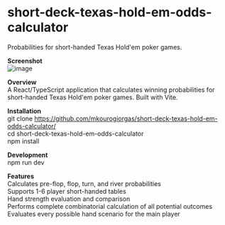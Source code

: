 # short-deck-texas-hold-em-odds-calculator
Probabilities for short-handed Texas Hold'em poker games.

**Screenshot**    
![image](https://github.com/user-attachments/assets/d0723966-dc48-4c20-820f-666ad1823d6b)




**Overview**  
A React/TypeScript application that calculates winning probabilities for short-handed Texas Hold'em poker games. Built with Vite.

**Installation**   
git clone https://github.com/mkourogiorgas/short-deck-texas-hold-em-odds-calculator/  
cd short-deck-texas-hold-em-odds-calculator  
npm install  

**Development**  
npm run dev

**Features**   
Calculates pre-flop, flop, turn, and river probabilities  
Supports 1-6 player short-handed tables  
Hand strength evaluation and comparison  
Performs complete combinatorial calculation of all potential outcomes  
Evaluates every possible hand scenario for the main player  
